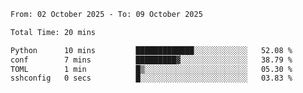 <!--START_SECTION:waka-->

```txt
From: 02 October 2025 - To: 09 October 2025

Total Time: 20 mins

Python      10 mins         █████████████░░░░░░░░░░░░   52.08 %
conf        7 mins          █████████▓░░░░░░░░░░░░░░░   38.79 %
TOML        1 min           █▒░░░░░░░░░░░░░░░░░░░░░░░   05.30 %
sshconfig   0 secs          █░░░░░░░░░░░░░░░░░░░░░░░░   03.83 %
```

<!--END_SECTION:waka-->
